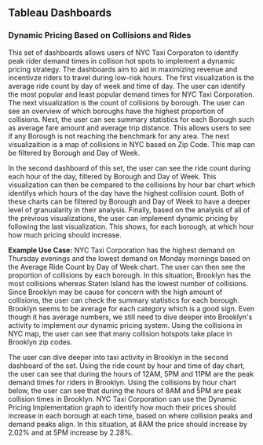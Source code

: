 ## Tableau Dashboards
### Dynamic Pricing Based on Collisions and Rides 
This set of dashboards allows users of NYC Taxi Corporaton to identify peak rider demand times in collison hot spots to implement a dynamic pricing strategy. The dashboards aim to aid in maximizing revenue and incentivze riders to travel during low-risk hours. The first visualization is the average ride count by day of week and time of day. The user can identify the most popular and least popular demand times for NYC Taxi Corporation. The next visualization is the count of collisions by borough. The user can see an overview of which boroughs have the highest proportion of collisions. Next, the user can see summary statistics for each Borough such as average fare amount and average trip distance. This allows users to see if any Borough is not reaching the benchmark for any area. The next visualizaition is a map of collisions in NYC based on Zip Code. This map can be filtered by Borough and Day of Week. 

In the second dashboard of this set, the user can see the ride count during each hour of the day, filtered by Borough and Day of Week. This visualization can then be compared to the collisions by hour bar chart which identifys which hours of the day have the highest collision count. Both of these charts can be filtered by Borough and Day of Week to have a deeper level of granualarity in their analysis. Finally, based on the analysis of all of the previous visualizations, the user can implement dynamic pricing by following the last visualization. This shows, for each borough, at which hour how much pricing should increase.

**Example Use Case:**
NYC Taxi Corporation has the highest demand on Thursday evenings and the lowest demand on Monday mornings based on the Average Ride Count by Day of Week chart. The user can then see the proportion of collisions by each borough. In this situation, Brooklyn has the most collisions whereas Staten Island has the lowest number of collisions. Since Brooklyn may be cause for concern with the high amount of collisions, the user can check the summary statistics for each borough. Brooklyn seems to be average for each category which is a good sign. Even though it has average numbers, we still need to dive deeper into Brooklyn's activity to implement our dynamic pricing system. Using the collisions in NYC map, the user can see that many collision hotspots take place in Brooklyn zip codes. 

The user can dive deeper into taxi activity in Brooklyn in the second dashboard of the set. Using the ride count by hour and time of day chart, the user can see that during the hours of 12AM, 5PM and 11PM are the peak demand times for riders in Brooklyn. Using the collisions by hour chart below, the user can see that during the hours of 8AM and 5PM are peak collision times in Brooklyn. NYC Taxi Corporation can use the Dynamic Pricing Implementation graph to identify how much their prices should increase in each borough at each time, based on where collision peaks and demand peaks align. In this situation, at 8AM the price should increase by 2.02% and at 5PM increase by 2.28%. 
